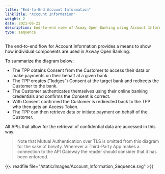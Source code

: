 ```yaml
---
title: "End-to-End Account Information"
linkTitle: "Account Information"
weight: 2
date: 2021-06-22
description: End-to-end view of Axway Open Banking using Account Information as an example
type: sequence
---
```


The end-to-end flow for Account Information provides a means to show how individual components are used in Axway Open Banking.

To summarize the diagram below:

- The TPP obtains Consent from the Customer to access their data or make payments on their behalf at a given bank.
- The TPP creates ("lodges") Consent at the target bank and redirects the Customer to the bank.
- The Customer authenticates themselves using their online banking credentials and confirms the Consent is correct.
- With Consent confirmed the Customer is redirected back to the TPP who then gets an Access Token.
- The TPP can then retrieve data or initiate payment on behalf of the Customer.

All APIs that allow for the retrieval of confidential data are accessed in this way.

> Note that Mutual Authentication over TLS is omitted from this diagram for the sake of brevity. Wherever a Third-Party App makes a connection to the API Gateway the reader should consider that it has been enforced.

{{< readfile file="/static/Images/Account_Information_Sequence.svg" >}}


<script src="/js/scroll-sequence-diagram-headings.js"></script>